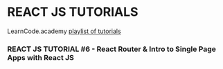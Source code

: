 # REACT JS TUTORIALS #
LearnCode.academy [playlist of tutorials](https://www.youtube.com/playlist?list=PLoYCgNOIyGABj2GQSlDRjgvXtqfDxKm5b)

### REACT JS TUTORIAL #6 - React Router & Intro to Single Page Apps with React JS ###
